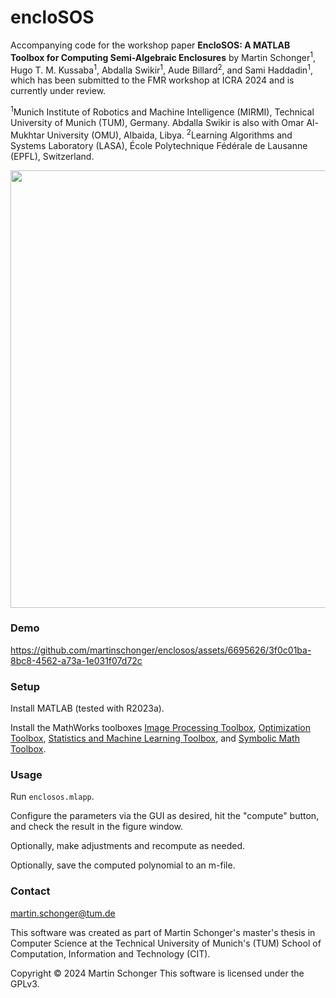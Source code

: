 # encloSOS

Accompanying code for the workshop paper **EncloSOS: A MATLAB Toolbox for Computing Semi-Algebraic Enclosures** by
Martin Schonger<sup>1</sup>,
Hugo T. M. Kussaba<sup>1</sup>,
Abdalla Swikir<sup>1</sup>,
Aude Billard<sup>2</sup>,
and Sami Haddadin<sup>1</sup>, which has been submitted to the FMR workshop at ICRA 2024 and is currently under review.

<sup>1</sup>Munich Institute of Robotics and Machine Intelligence (MIRMI), Technical University of Munich (TUM), Germany. Abdalla Swikir is also with Omar Al-Mukhtar University (OMU), Albaida, Libya.
<sup>2</sup>Learning Algorithms and Systems Laboratory (LASA), École Polytechnique Fédérale de Lausanne (EPFL), Switzerland.

<p align="center"><img src="https://github.com/martinschonger/enclosos/assets/6695626/85c232b0-393d-4092-93c4-7b296a97fad3" width="700"></p>

### Demo

https://github.com/martinschonger/enclosos/assets/6695626/3f0c01ba-8bc8-4562-a73a-1e031f07d72c

### Setup
Install MATLAB (tested with R2023a).

Install the MathWorks toolboxes
[Image Processing Toolbox](https://www.mathworks.com/products/image-processing.html),
[Optimization Toolbox](https://www.mathworks.com/products/optimization.html),
[Statistics and Machine Learning Toolbox](https://www.mathworks.com/products/statistics.html), and
[Symbolic Math Toolbox](https://www.mathworks.com/products/symbolic.html).

### Usage
Run `enclosos.mlapp`.

Configure the parameters via the GUI as desired, hit the "compute" button, and check the result in the figure window.

Optionally, make adjustments and recompute as needed.

Optionally, save the computed polynomial to an m-file.

### Contact
martin.schonger@tum.de

This software was created as part of Martin Schonger's master's thesis in Computer Science at the Technical University of Munich's (TUM) School of Computation, Information and Technology (CIT).

Copyright © 2024 Martin Schonger
This software is licensed under the GPLv3.
